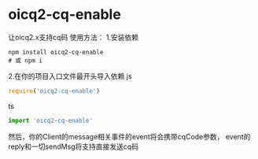 # oicq2-cq-enable
让oicq2.x支持cq码
使用方法：
1.安装依赖
```shell
npm install oicq2-cq-enable
# 或 npm i
```
2.在你的项目入口文件最开头导入依赖
js
```javascript
require('oicq2-cq-enable')
```
ts
```typescript
import 'oicq2-cq-enable'
```
然后，你的Client的message相关事件的event将会携带cqCode参数，
event的reply和一切sendMsg将支持直接发送cq码
